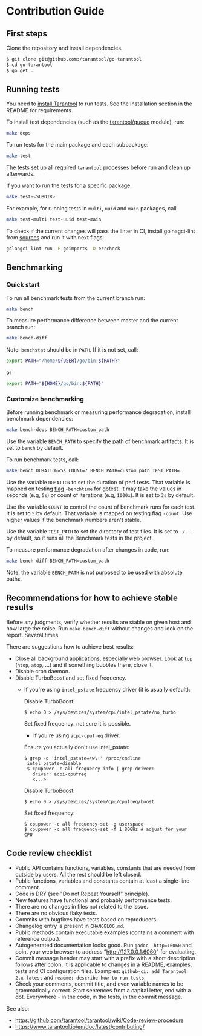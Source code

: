 # Contribution Guide

## First steps

Clone the repository and install dependencies.

```sh
$ git clone git@github.com:/tarantool/go-tarantool
$ cd go-tarantool
$ go get .
```

## Running tests

You need to [install Tarantool](https://tarantool.io/en/download/) to run tests.
See the Installation section in the README for requirements.

To install test dependencies (such as the
[tarantool/queue](https://github.com/tarantool/queue) module), run:
```bash
make deps
```

To run tests for the main package and each subpackage:
```bash
make test
```

The tests set up all required `tarantool` processes before run and clean up
afterwards.

If you want to run the tests for a specific package:
```bash
make test-<SUBDIR>
```
For example, for running tests in `multi`, `uuid` and `main` packages, call
```bash
make test-multi test-uuid test-main
```

To check if the current changes will pass the linter in CI, install
golnagci-lint from [sources](https://golangci-lint.run/usage/install/)
and run it with next flags:
```bash
golangci-lint run -E goimports -D errcheck
```

## Benchmarking

### Quick start

To run all benchmark tests from the current branch run:

```bash
make bench
```

To measure performance difference between master and the current branch run:

```bash
make bench-diff
```

Note: `benchstat` should be in `PATH`. If it is not set, call:

```bash
export PATH="/home/${USER}/go/bin:${PATH}"
```

or

```bash
export PATH="${HOME}/go/bin:${PATH}"
```

### Customize benchmarking

Before running benchmark or measuring performance degradation, install benchmark dependencies:
```bash
make bench-deps BENCH_PATH=custom_path
```

Use the variable `BENCH_PATH` to specify the path of benchmark artifacts.
It is set to `bench` by default.

To run benchmark tests, call:
```bash
make bench DURATION=5s COUNT=7 BENCH_PATH=custom_path TEST_PATH=.
```

Use the variable `DURATION` to set the duration of perf tests. That variable is mapped on
testing [flag](https://pkg.go.dev/cmd/go#hdr-Testing_flags) `-benchtime` for gotest.
It may take the values in seconds (e.g, `5s`) or count of iterations (e.g, `1000x`).
It is set to `3s` by default.

Use the variable `COUNT` to control the count of benchmark runs for each test.
It is set to `5` by default. That variable is mapped on testing flag `-count`.
Use higher values if the benchmark numbers aren't stable.

Use the variable `TEST_PATH` to set the directory of test files.
It is set to `./...` by default, so it runs all the Benchmark tests in the project.

To measure performance degradation after changes in code, run:
```bash
make bench-diff BENCH_PATH=custom_path
```

Note: the variable `BENCH_PATH` is not purposed to be used with absolute paths.

## Recommendations for how to achieve stable results

Before any judgments, verify whether results are stable on given host and how large the noise. Run `make bench-diff` without changes and look on the report. Several times.

There are suggestions how to achieve best results:

* Close all background applications, especially web browser. Look at `top` (`htop`, `atop`, ...) and if something bubbles there, close it.
* Disable cron daemon.
* Disable TurboBoost and set fixed frequency.
  * If you're using `intel_pstate` frequency driver (it is usually default):

    Disable TurboBoost:

    ```shell
    $ echo 0 > /sys/devices/system/cpu/intel_pstate/no_turbo
    ```

    Set fixed frequency: not sure it is possible.

    * If you're using `acpi-cpufreq` driver:

    Ensure you actually don't use intel_pstate:

    ```shell
    $ grep -o 'intel_pstate=\w\+' /proc/cmdline
     intel_pstate=disable
     $ cpupower -c all frequency-info | grep driver:
       driver: acpi-cpufreq
       <...>
     ```

     Disable TurboBoost:

     ```shell
     $ echo 0 > /sys/devices/system/cpu/cpufreq/boost
     ```

     Set fixed frequency:

     ```shell
     $ cpupower -c all frequency-set -g userspace
     $ cpupower -c all frequency-set -f 1.80GHz # adjust for your CPU
     ```

## Code review checklist

- Public API contains functions, variables, constants that are needed from
  outside by users. All the rest should be left closed.
- Public functions, variables and constants contain at least a single-line
  comment.
- Code is DRY (see "Do not Repeat Yourself" principle).
- New features have functional and probably performance tests.
- There are no changes in files not related to the issue.
- There are no obvious flaky tests.
- Commits with bugfixes have tests based on reproducers.
- Changelog entry is present in `CHANGELOG.md`.
- Public methods contain executable examples (contains a comment with
  reference output).
- Autogenerated documentation looks good. Run `godoc -http=:6060` and point
  your web browser to address "http://127.0.0.1:6060" for evaluating.
- Commit message header may start with a prefix with a short description
  follows after colon. It is applicable to changes in a README, examples, tests
  and CI configuration files. Examples: `github-ci: add Tarantool 2.x-latest`
  and `readme: describe how to run tests`.
- Check your comments, commit title, and even variable names to be
  grammatically correct. Start sentences from a capital letter, end with a dot.
  Everywhere - in the code, in the tests, in the commit message.

See also:

- https://github.com/tarantool/tarantool/wiki/Code-review-procedure
- https://www.tarantool.io/en/doc/latest/contributing/
